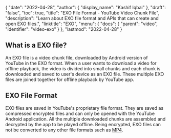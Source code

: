 {
  "date": "2022-04-28",
  "author": {
    "display_name": "Kashif Iqbal"
  },
  "draft": "false",
  "toc": true,
  "title": "EXO File Format - YouTube Video Chunk File",
  "description": "Learn about EXO file format and APIs that can create and open EXO files.",
  "linktitle": "EXO",
  "menu": {
    "docs": {
      "parent": "video",
      "identifier": "video-exo"
    }
  },
  "lastmod": "2022-04-28"
}

## What is a EXO file?

An EXO file is a video chunk file, downloaded by Android version of YouTube in the EXO format. When a user wants to download a video for offline playback, the video is divided into small chunks and each chunk is downloaded and saved to user's device as an EXO file. These multiple EXO files are joined together for offline playback by YouTube app.

## EXO File Format

EXO files are saved in YouTube's proprietary file format. They are saved as compressed encrypted files and can only be opened with the YouTube Android application. All the multiple downloaded chunks are assembled and decrypted by the app to be played offline. Being encrypted, EXO files can not be converted to any other file formats such as [MP4](/video/mp4/).
